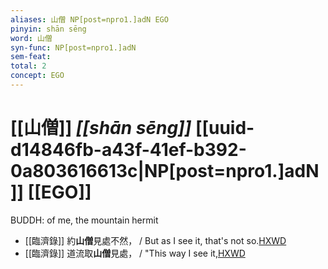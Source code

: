 ```yaml
---
aliases: 山僧 NP[post=npro1.]adN EGO
pinyin: shān sēng
word: 山僧
syn-func: NP[post=npro1.]adN
sem-feat: 
total: 2
concept: EGO 
---
```

# [[山僧]] *[[shān sēng]]*  [[uuid-d14846fb-a43f-41ef-b392-0a803616613c|NP[post=npro1.]adN]] [[EGO]]
BUDDH: of me, the mountain hermit
 - [[臨濟錄]] 約**山僧**見處不然， / But as I see it, that's not so.[HXWD](https://hxwd.org/textview.html?location=KR6q0053_T_001-0497b.61)
 - [[臨濟錄]] 道流取**山僧**見處， / "This way I see it,[HXWD](https://hxwd.org/textview.html?location=KR6q0053_T_001-0497c.27)